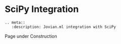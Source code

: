 # SciPy Integration

```eval_rst
.. meta::
   :description: Jovian.ml integration with SciPy
```

Page under Construction
